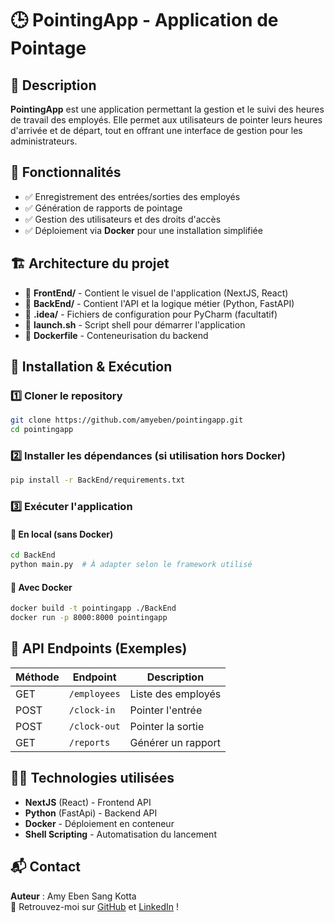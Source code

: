 # 🕒 PointingApp - Application de Pointage

## 📌 Description

**PointingApp** est une application permettant la gestion et le suivi des heures de travail des employés. Elle permet aux utilisateurs de pointer leurs heures d'arrivée et de départ, tout en offrant une interface de gestion pour les administrateurs.

## 🚀 Fonctionnalités

- ✅ Enregistrement des entrées/sorties des employés 
- ✅ Génération de rapports de pointage 
- ✅ Gestion des utilisateurs et des droits d'accès 
- ✅ Déploiement via **Docker** pour une installation simplifiée

## 🏗️ Architecture du projet

- 📂 **FrontEnd/** - Contient le visuel de l'application (NextJS, React)
- 📂 **BackEnd/** - Contient l'API et la logique métier (Python, FastAPI) 
- 📂 **.idea/** - Fichiers de configuration pour PyCharm (facultatif)
- 📄 **launch.sh** - Script shell pour démarrer l'application 
- 📄 **Dockerfile** - Conteneurisation du backend

## 🔧 Installation & Exécution

### 1️⃣ Cloner le repository

```bash
git clone https://github.com/amyeben/pointingapp.git
cd pointingapp
```

### 2️⃣ Installer les dépendances (si utilisation hors Docker)

```bash
pip install -r BackEnd/requirements.txt
```

### 3️⃣ Exécuter l'application

#### 🐍 En local (sans Docker)

```bash
cd BackEnd
python main.py  # À adapter selon le framework utilisé
```

#### 🐳 Avec Docker

```bash
docker build -t pointingapp ./BackEnd
docker run -p 8000:8000 pointingapp
```

## 📜 API Endpoints (Exemples)

| Méthode | Endpoint     | Description        |
| ------- | ------------ | ------------------ |
| GET     | `/employees` | Liste des employés |
| POST    | `/clock-in`  | Pointer l'entrée   |
| POST    | `/clock-out` | Pointer la sortie  |
| GET     | `/reports`   | Générer un rapport |

## 👨‍💻 Technologies utilisées

- **NextJS** (React) - Frontend API
- **Python** (FastApi) - Backend API
- **Docker** - Déploiement en conteneur
- **Shell Scripting** - Automatisation du lancement

## 📬 Contact

**Auteur** : Amy Eben Sang Kotta\
📌 Retrouvez-moi sur [GitHub](https://github.com/amyeben) et [LinkedIn](https://linkedin.com/in/amy-eben) !

